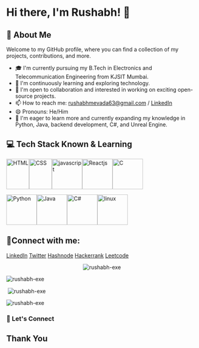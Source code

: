 # Hi there, I'm Rushabh! 👋

## 🌟 About Me
Welcome to my GitHub profile, where you can find a collection of my projects, contributions, and more.

- 🎓 I'm currently pursuing my B.Tech in Electronics and Telecommunication Engineering from KJSIT Mumbai.
- 🌱 I'm continuously learning and exploring technology.
- 👯 I'm open to collaboration and interested in working on exciting open-source projects.
- 📫 How to reach me: rushabhmevada63@gmail.com / [LinkedIn](https://www.linkedin.com/in/rushabh-mevada-exe)
- 😄 Pronouns: He/Him
- 💬 I'm eager to learn more and currently expanding my knowledge in Python, Java, backend development, C#, and Unreal Engine.

## 💻 Tech Stack Known & Learning

<img src="https://images-ext-1.discordapp.net/external/wwEbXe2CRTD7Cht-sNFNpS3uYxv_uzlchI1Dk9b4cnQ/https/camo.githubusercontent.com/c5e53c4365cb92ca770899533deaa0bc08bbdd8bbee2ff5dd018638b9b090fae/68747470733a2f2f75706c6f61642e77696b696d656469612e6f72672f77696b6970656469612f636f6d6d6f6e732f7468756d622f362f36312f48544d4c355f6c6f676f5f616e645f776f72646d61726b2e7376672f31383070782d48544d4c355f6c6f676f5f616e645f776f72646d61726b2e7376672e706e67" alt="HTML" width="60" height="80"><img src="https://images-ext-2.discordapp.net/external/IDimW33fXdMK7p7FJ0viEKq0fEFRh-avCfVzFkD7RTc/https/camo.githubusercontent.com/dec8fa152a0df906582f593343777a4adf3b095335c5cb0d0fcceff3a63d0be0/68747470733a2f2f75706c6f61642e77696b696d656469612e6f72672f77696b6970656469612f636f6d6d6f6e732f7468756d622f642f64352f435353335f6c6f676f5f616e645f776f72646d61726b2e7376672f31383070782d435353335f6c6f676f5f616e645f776f72646d61726b2e7376672e706e67" alt="CSS" width="60" height="80"><img src="https://images-ext-2.discordapp.net/external/1rxrzkHQz5bV52QkDwVioTF8T1ycQwWPD5CNHiJ8av8/https/camo.githubusercontent.com/b4ff7f14956d1e50e56f37992f87c6a73166345ea928b6dbe1140db457b9707b/68747470733a2f2f75706c6f61642e77696b696d656469612e6f72672f77696b6970656469612f636f6d6d6f6e732f7468756d622f392f39392f556e6f6666696369616c5f4a6176615363726970745f6c6f676f5f322e7376672f3130323470782d556e6f6666696369616c5f4a6176615363726970745f6c6f676f5f322e7376672e706e67?width=637&height=637" alt="javascript" width="80" height="80"><img src="https://th.bing.com/th/id/R.2c09e302265c7a50d57b3b46a5376ea2?rik=zrI9tWnpiophGQ&riu=http%3a%2f%2fih0.redbubble.net%2fimage.127584817.4804%2fsticker%2c375x360.u2.png&ehk=mHnOi%2fKKVOn6rgtAXPykgUO30BlHCJB7cs2xgEr4NXw%3d&risl=&pid=ImgRaw&r=0" alt="Reactjs" width="80" height="80"><img src="https://wallpapercave.com/wp/wp4521293.png" alt="C" width="80" height="80">

<img src="https://th.bing.com/th/id/R.a81ec894994b107448ec84f07feb0b6f?rik=AGEVK6UyAjUuPQ&riu=http%3a%2f%2fclipart-library.com%2fimages_k%2fpython-logo-transparent%2fpython-logo-transparent-9.png&ehk=CDexlAZjyQXRqtsTUdrBS2HDF%2fTK%2fcsRifoPtWrK2Es%3d&risl=&pid=ImgRaw&r=0" alt="Python" width="80" height="80"><img src="https://th.bing.com/th/id/R.4c5b971c4b12985b225bbeba0dfeef9d?rik=BjZOzITttfSjpw&riu=http%3a%2f%2fsowedid.in%2fwp-content%2fuploads%2f2016%2f02%2fjava-logo-png_0.png&ehk=dy5wTQ5%2bsbmHcVZuXbiuwlL%2b0KOaTTYjGKe6glD0Ggc%3d&risl=&pid=ImgRaw&r=0" alt="Java" width="80" height="80"><img src="https://static.cdnlogo.com/logos/c/68/c-sharp-800x800.png" alt="C#" width="80" height="80"><img src="https://th.bing.com/th/id/R.7802b52b7916c00014450891496fe04a?rik=r8GZM4o2Ch1tHQ&riu=http%3a%2f%2f1000logos.net%2fwp-content%2fuploads%2f2017%2f03%2fLINUX-LOGO.png&ehk=5m0lBvAd%2bzhvGg%2fu4i3%2f4EEHhF4N0PuzR%2fBmC1lFzfw%3d&risl=&pid=ImgRaw&r=0" alt="linux" width="80" height="80">

## 🔗Connect with me:
 [LinkedIn](https://www.linkedin.com/in/rushabh-mevada-exe)
 [Twitter](https://twitter.com/Rushabh_52?t=p1IsCLisRLsRciEIJrYauA&s=09)
 [Hashnode](https://hashnode.com/@rushabhexe)
 [Hackerrank](https://www.hackerrank.com/rushabhmevada63?hr_r=1)
 [Leetcode](https://leetcode.com/rushabh-exe/)
 <br>
<p align="center"><img src="https://komarev.com/ghpvc/?username=rushabh-exe&label=Profile%20views&color=0e75b6&style=flat" alt="rushabh-exe" /></p>
<p align="center"><a href="https://github.com/ryo-ma/github-profile-trophy%22%3E<img src="https://github-profile-trophy.vercel.app/?username=rushabh-exe" alt="rushabh-exe" /></a></p><p><img align="center" src="https://github-readme-stats.vercel.app/api/top-langs?username=rushabh-exe&show_icons=true&locale=en&layout=compact" alt="rushabh-exe" /></p><p>&nbsp;<img align="center" src="https://github-readme-stats.vercel.app/api?username=rushabh-exe&show_icons=true&locale=en" alt="rushabh-exe" /></p><p><img align="center" src="https://github-readme-streak-stats.herokuapp.com/?user=rushabh-exe&" alt="rushabh-exe" /></p>
 
 ### 🤝 Let's Connect 
 ## Thank You
